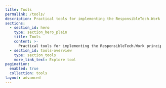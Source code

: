 ```yaml
---
title: Tools
permalink: /tools/
description: Practical tools for implementing the ResponsibleTech.Work principles into your day-to-day work.
sections:
  - section_id: hero
    type: section_hero_plain
    title: Tools
    content: >- 
      Practical tools for implementing the ResponsibleTech.Work principles into your day-to-day work.
  - section_id: tools-overview
    type: section_tools
    more_link_text: Explore tool
pagination: 
  enabled: true
  collection: tools
layout: advanced
---
```

